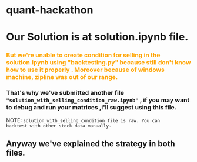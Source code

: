 # quant-hackathon


# Our Solution is at solution.ipynb file. 

### <p style="color:orange"> But we're unable to create  condition for selling in the solution.ipynb using "backtesting.py" because  still don't know  how to use it properly .  Moreover because of windows machine, zipline was out of our range.</p>

### That's why we've submitted another file <code>"solution_with_selling_condition_raw.ipynb"</code> , if you may want to debug and run your matrices ,i'll suggest using this file. 
NOTE: <code>solution_with_selling_condition file is raw. You can backtest with other stock data manually.</code>


## Anyway we've explained the strategy in both files.